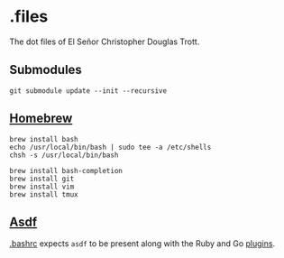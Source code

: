# .files

The dot files of El Señor Christopher Douglas Trott.

## Submodules

```
git submodule update --init --recursive
```

## [Homebrew](https://brew.sh/)

```
brew install bash
echo /usr/local/bin/bash | sudo tee -a /etc/shells
chsh -s /usr/local/bin/bash
```

```
brew install bash-completion
brew install git
brew install vim
brew install tmux
```

## [Asdf](https://github.com/asdf-vm/asdf)

[.bashrc](.bashrc) expects `asdf` to be present along with the Ruby and Go [plugins](https://github.com/asdf-vm/asdf-plugins).
